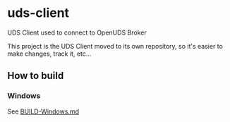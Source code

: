 # uds-client
UDS Client used to connect to OpenUDS Broker

This project is the UDS Client moved to its own repository, so it's easier to make changes, track it, etc...

## How to build

### Windows

See [BUILD-Windows.md](BUILD-Windows.md)
